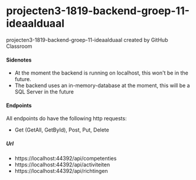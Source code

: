 # projecten3-1819-backend-groep-11-ideaalduaal
projecten3-1819-backend-groep-11-ideaalduaal created by GitHub Classroom

#### Sidenotes
* At the moment the backend is running on localhost, this won't be in the future.
* The backend uses an in-memory-database at the moment, this will be a SQL Server in the future

#### Endpoints
All endpoints do have the following http requests: 
  * Get (GetAll, GetById), Post, Put, Delete 
  
##### Url
* https://localhost:44392/api/competenties
* https://localhost:44392/api/activiteiten
* https://localhost:44392/api/richtingen
